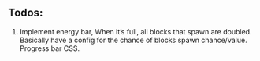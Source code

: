 ## **Todos:**
1. Implement energy bar, When it’s full, all blocks that spawn are doubled. Basically have a config for the chance of blocks spawn chance/value.
   Progress bar CSS.
